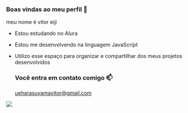 ### Boas vindas ao meu perfil 🖤

meu nome é vitor eiji 

- Estou estudando no Alura
- Estou me desenvolvendo na linguagem JavaScript
- Utilizo esse espaço para organizar e compartilhar dos meus projetos desenvolvidos

  ### Você entra em contato comigo 📫

   ueharasuyamavitor@gmail.com


![](https://tenor.com/bjfYq.gif)
  
